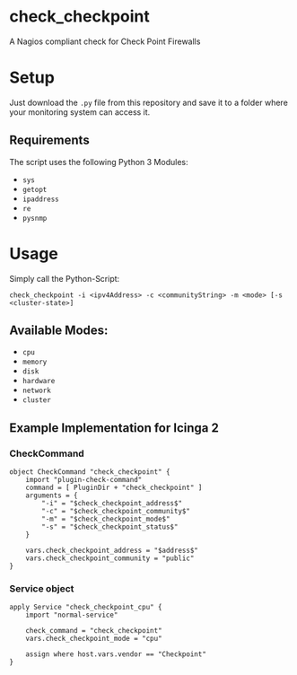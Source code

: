 # check_checkpoint
A Nagios compliant check for Check Point Firewalls

# Setup

Just download the `.py` file from this repository and save it to a folder where your monitoring system can access it.

## Requirements

The script uses the following Python 3 Modules:
* `sys`
* `getopt`
* `ipaddress`
* `re`
* `pysnmp`

# Usage

Simply call the Python-Script:

```
check_checkpoint -i <ipv4Address> -c <communityString> -m <mode> [-s <cluster-state>]
```

## Available Modes:

* `cpu`
* `memory`
* `disk`
* `hardware`
* `network` 
* `cluster`

## Example Implementation for Icinga 2

### CheckCommand

```
object CheckCommand "check_checkpoint" {
    import "plugin-check-command"
    command = [ PluginDir + "check_checkpoint" ]
    arguments = {
        "-i" = "$check_checkpoint_address$"
        "-c" = "$check_checkpoint_community$"
        "-m" = "$check_checkpoint_mode$"
        "-s" = "$check_checkpoint_status$"
    }

    vars.check_checkpoint_address = "$address$"
    vars.check_checkpoint_community = "public"
}

```
### Service object

```
apply Service "check_checkpoint_cpu" {
    import "normal-service"

    check_command = "check_checkpoint"
    vars.check_checkpoint_mode = "cpu"

    assign where host.vars.vendor == "Checkpoint"
}
```
